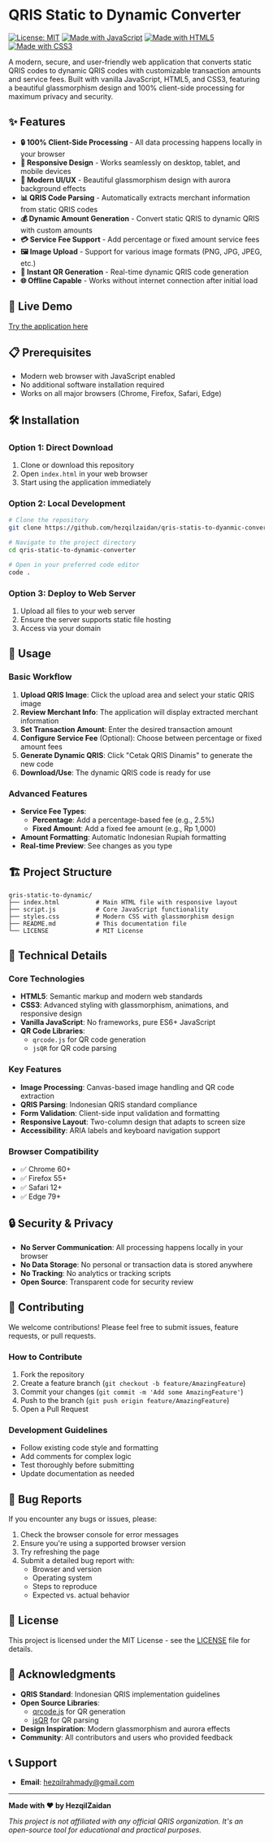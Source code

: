 # QRIS Static to Dynamic Converter

[![License: MIT](https://img.shields.io/badge/License-MIT-yellow.svg)](https://opensource.org/licenses/MIT)
[![Made with JavaScript](https://img.shields.io/badge/Made%20with-JavaScript-yellow.svg)](https://www.javascript.com/)
[![Made with HTML5](https://img.shields.io/badge/Made%20with-HTML5-orange.svg)](https://developer.mozilla.org/en-US/docs/Web/HTML)
[![Made with CSS3](https://img.shields.io/badge/Made%20with-CSS3-blue.svg)](https://developer.mozilla.org/en-US/docs/Web/CSS)

A modern, secure, and user-friendly web application that converts static QRIS codes to dynamic QRIS codes with customizable transaction amounts and service fees. Built with vanilla JavaScript, HTML5, and CSS3, featuring a beautiful glassmorphism design and 100% client-side processing for maximum privacy and security.

## ✨ Features

- **🔒 100% Client-Side Processing** - All data processing happens locally in your browser
- **📱 Responsive Design** - Works seamlessly on desktop, tablet, and mobile devices
- **🎨 Modern UI/UX** - Beautiful glassmorphism design with aurora background effects
- **📊 QRIS Code Parsing** - Automatically extracts merchant information from static QRIS codes
- **💰 Dynamic Amount Generation** - Convert static QRIS to dynamic QRIS with custom amounts
- **💳 Service Fee Support** - Add percentage or fixed amount service fees
- **🖼️ Image Upload** - Support for various image formats (PNG, JPG, JPEG, etc.)
- **📱 Instant QR Generation** - Real-time dynamic QRIS code generation
- **🌐 Offline Capable** - Works without internet connection after initial load

## 🚀 Live Demo

[Try the application here](https://your-demo-link.com) 

## 📋 Prerequisites

- Modern web browser with JavaScript enabled
- No additional software installation required
- Works on all major browsers (Chrome, Firefox, Safari, Edge)

## 🛠️ Installation

### Option 1: Direct Download
1. Clone or download this repository
2. Open `index.html` in your web browser
3. Start using the application immediately

### Option 2: Local Development
```bash
# Clone the repository
git clone https://github.com/hezqilzaidan/qris-statis-to-dyanmic-converter.git

# Navigate to the project directory
cd qris-static-to-dynamic-converter

# Open in your preferred code editor
code .
```

### Option 3: Deploy to Web Server
1. Upload all files to your web server
2. Ensure the server supports static file hosting
3. Access via your domain

## 📖 Usage

### Basic Workflow
1. **Upload QRIS Image**: Click the upload area and select your static QRIS image
2. **Review Merchant Info**: The application will display extracted merchant information
3. **Set Transaction Amount**: Enter the desired transaction amount
4. **Configure Service Fee** (Optional): Choose between percentage or fixed amount fees
5. **Generate Dynamic QRIS**: Click "Cetak QRIS Dinamis" to generate the new code
6. **Download/Use**: The dynamic QRIS code is ready for use

### Advanced Features
- **Service Fee Types**:
  - **Percentage**: Add a percentage-based fee (e.g., 2.5%)
  - **Fixed Amount**: Add a fixed fee amount (e.g., Rp 1,000)
- **Amount Formatting**: Automatic Indonesian Rupiah formatting
- **Real-time Preview**: See changes as you type

## 🏗️ Project Structure

```
qris-static-to-dynamic/
├── index.html          # Main HTML file with responsive layout
├── script.js           # Core JavaScript functionality
├── styles.css          # Modern CSS with glassmorphism design
├── README.md           # This documentation file
└── LICENSE             # MIT License
```

## 🔧 Technical Details

### Core Technologies
- **HTML5**: Semantic markup and modern web standards
- **CSS3**: Advanced styling with glassmorphism, animations, and responsive design
- **Vanilla JavaScript**: No frameworks, pure ES6+ JavaScript
- **QR Code Libraries**: 
  - `qrcode.js` for QR code generation
  - `jsQR` for QR code parsing

### Key Features
- **Image Processing**: Canvas-based image handling and QR code extraction
- **QRIS Parsing**: Indonesian QRIS standard compliance
- **Form Validation**: Client-side input validation and formatting
- **Responsive Layout**: Two-column design that adapts to screen size
- **Accessibility**: ARIA labels and keyboard navigation support

### Browser Compatibility
- ✅ Chrome 60+
- ✅ Firefox 55+
- ✅ Safari 12+
- ✅ Edge 79+

## 🔒 Security & Privacy

- **No Server Communication**: All processing happens locally in your browser
- **No Data Storage**: No personal or transaction data is stored anywhere
- **No Tracking**: No analytics or tracking scripts
- **Open Source**: Transparent code for security review

## 🤝 Contributing

We welcome contributions! Please feel free to submit issues, feature requests, or pull requests.

### How to Contribute
1. Fork the repository
2. Create a feature branch (`git checkout -b feature/AmazingFeature`)
3. Commit your changes (`git commit -m 'Add some AmazingFeature'`)
4. Push to the branch (`git push origin feature/AmazingFeature`)
5. Open a Pull Request

### Development Guidelines
- Follow existing code style and formatting
- Add comments for complex logic
- Test thoroughly before submitting
- Update documentation as needed

## 🐛 Bug Reports

If you encounter any bugs or issues, please:
1. Check the browser console for error messages
2. Ensure you're using a supported browser version
3. Try refreshing the page
4. Submit a detailed bug report with:
   - Browser and version
   - Operating system
   - Steps to reproduce
   - Expected vs. actual behavior

## 📝 License

This project is licensed under the MIT License - see the [LICENSE](LICENSE) file for details.

## 🙏 Acknowledgments

- **QRIS Standard**: Indonesian QRIS implementation guidelines
- **Open Source Libraries**: 
  - [qrcode.js](https://github.com/davidshimjs/qrcodejs) for QR generation
  - [jsQR](https://github.com/cozmo/jsQR) for QR parsing
- **Design Inspiration**: Modern glassmorphism and aurora effects
- **Community**: All contributors and users who provided feedback

## 📞 Support

- **Email**: hezqilrahmady@gmail.com 

---

**Made with ❤️ by HezqilZaidan**

*This project is not affiliated with any official QRIS organization. It's an open-source tool for educational and practical purposes.*
